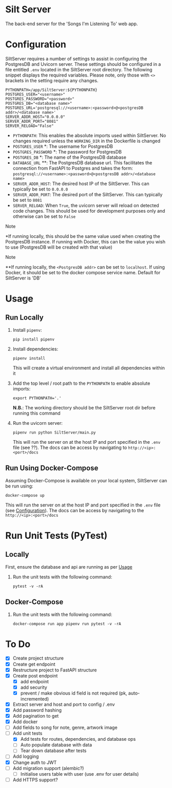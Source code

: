 # Silt Server

The back-end server for the 'Songs I'm Listening To' web app.

# Configuration

SiltServer requires a number of settings to assist in configuring the PostgresDB and Uvicorn server. These
settings should be configured in a file entitled `.env` located in the SiltServer root directory. The following snippet
displays the required variables. Please note, only those with `<>` brackets in the setting require any changes.

```.dotenv
PYTHONPATH=/app/SiltServer:${PYTHONPATH}
POSTGRES_USER="<username>"
POSTGRES_PASSWORD="<password>"
POSTGRES_DB="<database name>"
POSTGRES_URL='postgresql://<username>:<password>@<postgresDB addr>/<database name>'
SERVER_ADDR_HOST="0.0.0.0"
SERVER_ADDR_PORT="8081"
SERVER_RELOAD="False"
```

- `PYTHONPATH`: This enables the absolute imports used within SiltServer. No changes required unless the `WORKING_DIR`
  in the Dockerfile is
  changed
- `POSTGRES_USER` \*: The username for PostgresDB
- `POSTGRES_PASSWORD` \*: The password for PostgresDB
- `POSTGRES_DB` \*: The name of the PostgresDB database
- `DATABASE_URL` \*\*: The PostgresDB database url. This facilitates the connection from FastAPI to Postgres and takes
  the form: `postgresql://<username>:<password>@<postgresDB addr>/<database name>`
- `SERVER_ADDR_HOST`: The desired host IP of the SiltServer. This can typically be set to `0.0.0.0`
- `SERVER_ADDR_PORT`: The desired port of the SiltServer. This can typically be set to `8081`
- `SERVER_RELOAD`: When `True`, the uvicorn server will reload on detected code changes. This should be used for
  development purposes only and otherwise can be set to `False`

> [!NOTE]
> *If running locally, this should be the same value used when
> creating the PostgresDB instance. If running with Docker, this can be the value you wish to use (PostgresDB will be
> created with that value)


> [!NOTE]
> **If running locally, the `<PostgresDB addr>` can be set to `localhost`. If using Docker, it should be set to the
> docker compose service name. Default for SiltServer is 'DB'

# Usage

## Run Locally

1. Install `pipenv`:
    ```shell
    pip install pipenv
    ```

2. Install dependencies:
    ```shell
    pipenv install 
    ```
    This will create a virtual environment and install all dependencies within it

3. Add the top level / root path to the `PYTHONPATH` to enable absolute imports:
    ```shell
    export PYTHONPATH='.'
    ```
    **N.B.**: The working directory should be the SiltServer root dir before running this command

4. Run the uvicorn server:
    ```shell
    pipenv run python SiltServer/main.py
    ```
    This will run the server on at the host IP and port specified in the `.env` file (see ??). The docs
    can be access by navigating to  `http://<ip>:<port>/docs`

## Run Using Docker-Compose

Assuming Docker-Compose is available on your local system, SiltServer can be run using:

```shell
docker-compose up
```

This will run the server on at the host IP and port specified in the `.env` file (see [Configuration](#Configuration)).
The docs
can be access by navigating to the `http://<ip>:<port>/docs`

# Run Unit Tests (PyTest)

## Locally

First, ensure the database and api are running as per [Usage](#Usage)

1. Run the unit tests with the following command:
    ```shell
    pytest -v -rA
    ```

## Docker-Compose

1. Run the unit tests with the following command:
    ```shell
    docker-compose run app pipenv run pytest -v -rA
    ```

# To Do

- [X] Create project structure
- [X] Create get endpoint
- [X] Restructure project to FastAPI structure
- [X] Create post endpoint
  - [X] add endpoint
  - [X] add security
  - [X] prevent / make obvious id field is not required (pk, auto-incremented)
- [X] Extract server and host and port to config / .env
- [X] Add password hashing
- [X] Add pagination to get
- [X] Add docker
- [ ] Add fields to song for note, genre, artwork image
- [ ] Add unit tests
  - [X] Add tests for routes, dependencies, and database ops
  - [ ] Auto populate database with data
  - [ ] Tear down database after tests
- [ ] Add logging
- [X] Change auth to JWT
- [ ] Add migration support (alembic?)
    - [ ] Initialise users table with user (use .env for user details)
- [ ] Add HTTPS support?